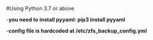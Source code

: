 #Using Python 3.7 or above

-**you need to install pyyaml: pip3 install pyyaml**

-**config file is hardcoded at /etc/zfs_backup_config.yml**


